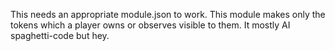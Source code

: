 This needs an appropriate module.json to work. This module makes only the tokens which a player owns or observes visible to them. It mostly AI spaghetti-code but hey.
